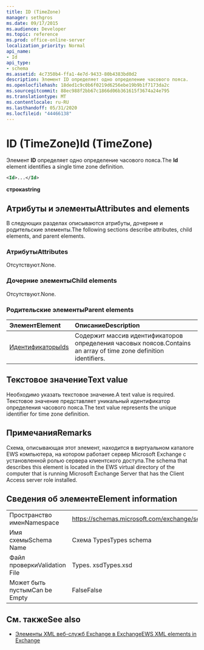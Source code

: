 ```yaml
---
title: ID (TimeZone)
manager: sethgros
ms.date: 09/17/2015
ms.audience: Developer
ms.topic: reference
ms.prod: office-online-server
localization_priority: Normal
api_name:
- Id
api_type:
- schema
ms.assetid: 4c7350b4-ffa1-4e7d-9433-80b4383bd0d2
description: Элемент ID определяет одно определение часового пояса.
ms.openlocfilehash: 18ded1c9c0b6f0219d6256ebe19b9b1f7173da2c
ms.sourcegitcommit: 88ec988f2bb67c1866d06b361615f3674a24e795
ms.translationtype: MT
ms.contentlocale: ru-RU
ms.lasthandoff: 05/31/2020
ms.locfileid: "44466138"
---
```

# <a name="id-timezone"></a><span data-ttu-id="32f81-103">ID (TimeZone)</span><span class="sxs-lookup"><span data-stu-id="32f81-103">Id (TimeZone)</span></span>

<span data-ttu-id="32f81-104">Элемент **ID** определяет одно определение часового пояса.</span><span class="sxs-lookup"><span data-stu-id="32f81-104">The **Id** element identifies a single time zone definition.</span></span> 
  
```xml
<Id>...</Id>
```

 <span data-ttu-id="32f81-105">**строка**</span><span class="sxs-lookup"><span data-stu-id="32f81-105">**string**</span></span>
## <a name="attributes-and-elements"></a><span data-ttu-id="32f81-106">Атрибуты и элементы</span><span class="sxs-lookup"><span data-stu-id="32f81-106">Attributes and elements</span></span>

<span data-ttu-id="32f81-107">В следующих разделах описываются атрибуты, дочерние и родительские элементы.</span><span class="sxs-lookup"><span data-stu-id="32f81-107">The following sections describe attributes, child elements, and parent elements.</span></span>
  
### <a name="attributes"></a><span data-ttu-id="32f81-108">Атрибуты</span><span class="sxs-lookup"><span data-stu-id="32f81-108">Attributes</span></span>

<span data-ttu-id="32f81-109">Отсутствуют.</span><span class="sxs-lookup"><span data-stu-id="32f81-109">None.</span></span>
  
### <a name="child-elements"></a><span data-ttu-id="32f81-110">Дочерние элементы</span><span class="sxs-lookup"><span data-stu-id="32f81-110">Child elements</span></span>

<span data-ttu-id="32f81-111">Отсутствуют.</span><span class="sxs-lookup"><span data-stu-id="32f81-111">None.</span></span>
  
### <a name="parent-elements"></a><span data-ttu-id="32f81-112">Родительские элементы</span><span class="sxs-lookup"><span data-stu-id="32f81-112">Parent elements</span></span>

|<span data-ttu-id="32f81-113">**Элемент**</span><span class="sxs-lookup"><span data-stu-id="32f81-113">**Element**</span></span>|<span data-ttu-id="32f81-114">**Описание**</span><span class="sxs-lookup"><span data-stu-id="32f81-114">**Description**</span></span>|
|:-----|:-----|
|[<span data-ttu-id="32f81-115">Идентификаторы</span><span class="sxs-lookup"><span data-stu-id="32f81-115">Ids</span></span>](ids.md) <br/> |<span data-ttu-id="32f81-116">Содержит массив идентификаторов определения часовых поясов.</span><span class="sxs-lookup"><span data-stu-id="32f81-116">Contains an array of time zone definition identifiers.</span></span>  <br/> |
   
## <a name="text-value"></a><span data-ttu-id="32f81-117">Текстовое значение</span><span class="sxs-lookup"><span data-stu-id="32f81-117">Text value</span></span>

<span data-ttu-id="32f81-118">Необходимо указать текстовое значение.</span><span class="sxs-lookup"><span data-stu-id="32f81-118">A text value is required.</span></span> <span data-ttu-id="32f81-119">Текстовое значение представляет уникальный идентификатор определения часового пояса.</span><span class="sxs-lookup"><span data-stu-id="32f81-119">The text value represents the unique identifier for time zone definition.</span></span>
  
## <a name="remarks"></a><span data-ttu-id="32f81-120">Примечания</span><span class="sxs-lookup"><span data-stu-id="32f81-120">Remarks</span></span>

<span data-ttu-id="32f81-121">Схема, описывающая этот элемент, находится в виртуальном каталоге EWS компьютера, на котором работает сервер Microsoft Exchange с установленной ролью сервера клиентского доступа.</span><span class="sxs-lookup"><span data-stu-id="32f81-121">The schema that describes this element is located in the EWS virtual directory of the computer that is running Microsoft Exchange Server that has the Client Access server role installed.</span></span>
  
## <a name="element-information"></a><span data-ttu-id="32f81-122">Сведения об элементе</span><span class="sxs-lookup"><span data-stu-id="32f81-122">Element information</span></span>

|||
|:-----|:-----|
|<span data-ttu-id="32f81-123">Пространство имен</span><span class="sxs-lookup"><span data-stu-id="32f81-123">Namespace</span></span>  <br/> |https://schemas.microsoft.com/exchange/services/2006/types  <br/> |
|<span data-ttu-id="32f81-124">Имя схемы</span><span class="sxs-lookup"><span data-stu-id="32f81-124">Schema Name</span></span>  <br/> |<span data-ttu-id="32f81-125">Схема Types</span><span class="sxs-lookup"><span data-stu-id="32f81-125">Types schema</span></span>  <br/> |
|<span data-ttu-id="32f81-126">Файл проверки</span><span class="sxs-lookup"><span data-stu-id="32f81-126">Validation File</span></span>  <br/> |<span data-ttu-id="32f81-127">Types. xsd</span><span class="sxs-lookup"><span data-stu-id="32f81-127">Types.xsd</span></span>  <br/> |
|<span data-ttu-id="32f81-128">Может быть пустым</span><span class="sxs-lookup"><span data-stu-id="32f81-128">Can be Empty</span></span>  <br/> |<span data-ttu-id="32f81-129">False</span><span class="sxs-lookup"><span data-stu-id="32f81-129">False</span></span>  <br/> |
   
## <a name="see-also"></a><span data-ttu-id="32f81-130">См. также</span><span class="sxs-lookup"><span data-stu-id="32f81-130">See also</span></span>



- [<span data-ttu-id="32f81-131">Элементы XML веб-служб Exchange в Exchange</span><span class="sxs-lookup"><span data-stu-id="32f81-131">EWS XML elements in Exchange</span></span>](ews-xml-elements-in-exchange.md)

